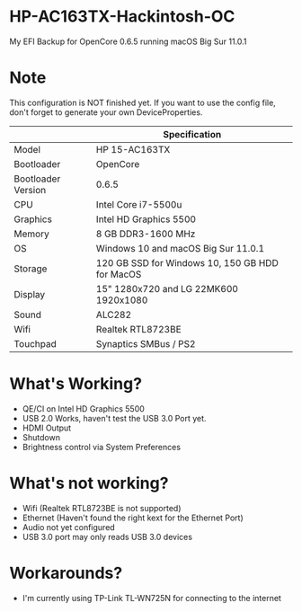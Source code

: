 # HP-AC163TX-Hackintosh-OC
My EFI Backup for OpenCore 0.6.5 running macOS Big Sur 11.0.1

# Note
This configuration is NOT finished yet. If you want to use the config file, don't forget to generate your own DeviceProperties.

| | Specification |
| ------- | ------------- |
| Model | HP 15-AC163TX |
| Bootloader | OpenCore |
| Bootloader Version | 0.6.5 |
| CPU | Intel Core i7-5500u |
| Graphics | Intel HD Graphics 5500 |
| Memory | 8 GB DDR3-1600 MHz |
| OS | Windows 10 and macOS Big Sur 11.0.1 |
| Storage | 120 GB SSD for Windows 10, 150 GB HDD for MacOS |
| Display | 15" 1280x720 and LG 22MK600 1920x1080 |
| Sound | ALC282 |
| Wifi | Realtek RTL8723BE |
| Touchpad | Synaptics SMBus / PS2 |

# What's Working?
- QE/CI on Intel HD Graphics 5500
- USB 2.0 Works, haven't test the USB 3.0 Port yet.
- HDMI Output
- Shutdown
- Brightness control via System Preferences

# What's not working?
- Wifi (Realtek RTL8723BE is not supported)
- Ethernet (Haven't found the right kext for the Ethernet Port)
- Audio not yet configured
- USB 3.0 port may only reads USB 3.0 devices

# Workarounds?
- I'm currently using TP-Link TL-WN725N for connecting to the internet

